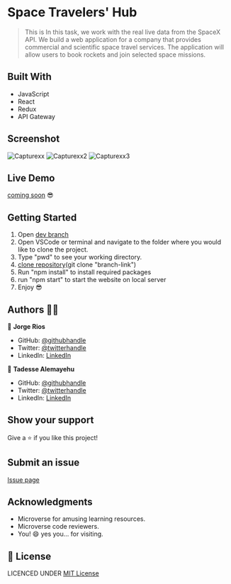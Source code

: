 # Space Travelers' Hub

> This is In this task, we work with the real live data from the SpaceX API. We build a web application for a company that provides commercial and scientific space travel services. The application will allow users to book rockets and join selected space missions.

## Built With

- JavaScript
- React
- Redux
- API Gateway

## Screenshot
![Capturexx](https://user-images.githubusercontent.com/69077061/167874968-d41d897e-e787-4b9c-8bd2-fd3b93a2cb7e.PNG)
![Capturexx2](https://user-images.githubusercontent.com/69077061/167874977-68836ca2-f40b-45d4-9979-5b6cafd9d60b.PNG)
![Capturexx3](https://user-images.githubusercontent.com/69077061/167874983-6853c492-0f65-4235-99d3-86a2830e8ea2.PNG)

## Live Demo

[coming soon]() 😎

## Getting Started

1. Open [dev branch](https://github.com/Tadesse-Alemayehu/space-travlers)
2. Open VSCode or terminal and navigate to the folder where you would like to clone the project.
3. Type "pwd" to see your working directory.
4. [clone repository](https://github.com/Tadesse-Alemayehu/space-travlers)(git clone "branch-link")
5. Run "npm install" to install required packages
6. run "npm start" to start the website on local server
7. Enjoy 😎

## Authors 👱‍♂️

👤 **Jorge Rios**

- GitHub: [@githubhandle](https://github.com/Tadesse-Alemayehu)
- Twitter: [@twitterhandle](https://twitter.com/TadesseWebDev)
- LinkedIn: [LinkedIn](https://www.linkedin.com/in/tadesse-alemayehu-60141a221/)

👤 **Tadesse Alemayehu**

- GitHub: [@githubhandle](https://github.com/Tadesse-Alemayehu)
- Twitter: [@twitterhandle](https://twitter.com/TadesseWebDev)
- LinkedIn: [LinkedIn](https://www.linkedin.com/in/tadesse-alemayehu-60141a221/)

## Show your support

Give a ⭐️ if you like this project!

## Submit an issue

[Issue page](https://github.com/Tadesse-Alemayehu/Bookstore/issues)

## Acknowledgments

- Microverse for amusing learning resources.
- Microverse code reviewers.
- You! 😄 yes you... for visiting.

## 📝 License

LICENCED UNDER [MIT License](LICENSE)
